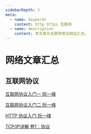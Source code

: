 ```yaml
---
sidebarDepth: 2
meta:
  - name: keywords
    content: http https 互联网
  - name: description
    content: 本文章为互联网常见网站汇总。
---
```


# 网络文章汇总


## 互联网协议

[互联网协议入门一 阮一峰](http://www.ruanyifeng.com/blog/2012/05/internet_protocol_suite_part_i.html)

[互联网协议入门二 阮一峰](http://www.ruanyifeng.com/blog/2012/06/internet_protocol_suite_part_ii.html)

[HTTP 协议入门 阮一峰](http://www.ruanyifeng.com/blog/2016/08/http.html)

[TCP/IP详解 卷1：协议](http://www.52im.net/topic-tcpipvol1.html?mobile=no)